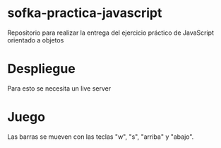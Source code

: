 # sofka-practica-javascript
Repositorio para realizar la entrega del ejercicio práctico de JavaScript orientado a objetos

# Despliegue
Para esto se necesita un live server

# Juego
Las barras se mueven con las teclas "w", "s", "arriba" y "abajo".
